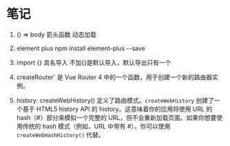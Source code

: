 # 笔记
1. () => body 箭头函数 动态加载

2. element plus
    npm install element-plus --save

3. import {} 具名导入  不加{}是默认导入，默认导出只有一个

4. createRouter` 是 Vue Router 4 中的一个函数，用于创建一个新的路由器实例。  

5. history: createWebHistory() 定义了路由模式。`createWebHistory` 创建了一个基于 HTML5 history API 的 history。这意味着你的应用将使用 URL 的 hash（#）部分来模拟一个完整的 URL，但不会重新加载页面。如果你想要使用传统的 hash 模式（例如，URL 中带有 #），你可以使用 `createWebHashHistory()` 代替。  


